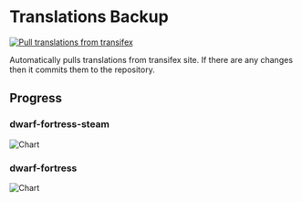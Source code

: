 # Translations Backup

[![Pull translations from transifex](https://github.com/dfint/translations-backup/actions/workflows/pull-translations.yml/badge.svg)](https://github.com/dfint/translations-backup/actions/workflows/pull-translations.yml)

Automatically pulls translations from transifex site. If there are any changes then it commits them to the repository.

## Progress

### dwarf-fortress-steam

![Chart](https://quickchart.io/chart/render/sf-2503c050-3ea4-4c5c-be8c-7e70bc4738c2)

### dwarf-fortress

![Chart](https://quickchart.io/chart/render/sf-d68100da-d698-4aca-aaa3-5481130c615c)
